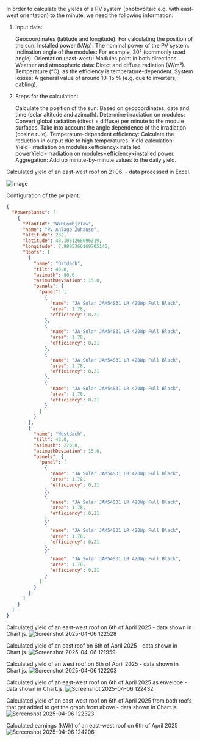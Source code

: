In order to calculate the yields of a PV system (photovoltaic e.g. with east-west orientation) to the minute, we need the following information:

1. Input data:

   Geocoordinates (latitude and longitude): For calculating the position of the sun.
    Installed power (kWp): The nominal power of the PV system.
    Inclination angle of the modules: For example, 30° (commonly used angle).
    Orientation (east-west): Modules point in both directions.
    Weather and atmospheric data:
        Direct and diffuse radiation (W/m²).
        Temperature (°C), as the efficiency is temperature-dependent.
    System losses: A general value of around 10-15 % (e.g. due to inverters, cabling).


2.  Steps for the calculation:

    Calculate the position of the sun: Based on geocoordinates, date and time (solar altitude and azimuth).
    Determine irradiation on modules:
        Convert global radiation (direct + diffuse) per minute to the module surfaces.
        Take into account the angle dependence of the irradiation (cosine rule).
    Temperature-dependent efficiency: Calculate the reduction in output due to high temperatures.
    Yield calculation:
        Yield=irradiation on modules×efficiency×installed powerYield=irradiation on modules×efficiency×installed power.
    Aggregation: Add up minute-by-minute values to the daily yield.


Calculated yield of an east-west roof on 21.06. - data processed in Excel.


   ![image](https://github.com/user-attachments/assets/6b5fbc66-15e9-4159-ab83-48aa20c79371)

Configuration of the pv plant:
```json
{
  "Powerplants": [
    {
      "PlantId": "WxHCombjzTaw",
      "name": "PV Anlage Zuhause",
      "altitude": 232,
      "latitude": 48.1051268096319,
      "longitude": 7.9085366169705145,
      "Roofs": [
        {
          "name": "Ostdach",
          "tilt": 43.0,
          "azimuth": 90.0,
          "azimuthDeviation": 15.0,
          "panels": {
            "panel": [
              {
                "name": "JA Solar JAM54S31 LR 420Wp Full Black",
                "area": 1.78,
                "efficiency": 0.21
              },
              {
                "name": "JA Solar JAM54S31 LR 420Wp Full Black",
                "area": 1.78,
                "efficiency": 0.21
              },
              {
                "name": "JA Solar JAM54S31 LR 420Wp Full Black",
                "area": 1.78,
                "efficiency": 0.21
              },
              {
                "name": "JA Solar JAM54S31 LR 420Wp Full Black",
                "area": 1.78,
                "efficiency": 0.21
              }
            ]
          }
        },
        {
          "name": "Westdach",
          "tilt": 43.0,
          "azimuth": 270.0,
          "azimuthDeviation": 15.0,
          "panels": {
            "panel": [
              {
                "name": "JA Solar JAM54S31 LR 420Wp Full Black",
                "area": 1.78,
                "efficiency": 0.21
              },
              {
                "name": "JA Solar JAM54S31 LR 420Wp Full Black",
                "area": 1.78,
                "efficiency": 0.21
              },
              {
                "name": "JA Solar JAM54S31 LR 420Wp Full Black",
                "area": 1.78,
                "efficiency": 0.21
              },
              {
                "name": "JA Solar JAM54S31 LR 420Wp Full Black",
                "area": 1.78,
                "efficiency": 0.21
              }
            ]
          }
        }
      ]
    }
  ]
}
```
Calculated yield of an east-west roof on 6th of April 2025 - data shown in Chart.js.
![Screenshot 2025-04-06 122528](https://github.com/user-attachments/assets/d0b341f6-ec03-4732-b3f3-e98e363b47e2)

Calculated yield of an east roof on 6th of April 2025 - data shown in Chart.js.
![Screenshot 2025-04-06 121959](https://github.com/user-attachments/assets/09d3a1c2-a20a-428b-9dce-c070cdc0a267)

Calculated yield of an west roof on 6th of April 2025 - data shown in Chart.js.
![Screenshot 2025-04-06 122203](https://github.com/user-attachments/assets/f9edf6ee-8118-450f-bb81-ace19cc0a528)

Calculated yield of an east-west roof on 6th of April 2025 as envelope - data shown in Chart.js.
![Screenshot 2025-04-06 122432](https://github.com/user-attachments/assets/2a13ef53-d251-49fe-90a4-9c1f6d4011eb)

Calculated yield of an east-west roof on 6th of April 2025 from both roofs that get added to get the graph from above - data shown in Chart.js.
![Screenshot 2025-04-06 122323](https://github.com/user-attachments/assets/13273f2f-460d-4e25-8ba0-5a94930e3891)

Calculated earnings (kWh) of an east-west roof on 6th of April 2025
![Screenshot 2025-04-06 124206](https://github.com/user-attachments/assets/699364b7-d74c-4dad-b6ff-da8180f7ceb0)

